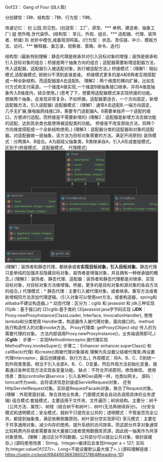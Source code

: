 Gof23： Gang of Four (四人帮)

分创建型：5种、结构型：7种、行为型：11种。

快速记忆：
创 公园,但见愁。(创造型：  工厂、原型、*** 单例、建造者、抽象工厂)
姐 想外租,世代装侨。(结构型： 享元、外观、组合、*** 适配器、代理、装饰者、桥接)
形 状折中模仿,戒备观测鸣笛。(行为型： 状态、责任链、中介、模板方法、访问、*** 解释器、备忘录、观察者、策略、命令、迭代)

结构型:  (最新特别理解：静态代理是继承并对引入目标对象的增强；装饰是继承和引入目标对象的组合；桥接是两个抽象方向的组合；适配器需要新增适配器方法，传入适配器，适配器引入被适配对象，执行被适配方法。)
    桥接模式：(理解1：相似模式,适配器模式;  弱弱分不清到底谁是谁。 桥接模式更多的是A和B两者互相搭配成一种全新结构，而适配器是A去适配B。
             理解2：两个维度的横向扩展，比如支付方式和支付渠道。一个维度A做实现,一个维度B做抽象接口继承，并将A维度抽象传入B维度内，结合使用。)
            (思考了下，想要用适配器模式来实现桥接的功能。想做两个抽象，会发现非常复杂，不如桥接。适配器更适合，一个方向固定，新增适配器方法，引入适配器)
    适配器模式：(理解1：通常A去适配B,一端方向固定，几乎无扩展,像电脑网线接口B，需要专门适配器A。B需要单独开一个适配的接口，方便进行适配。而桥接是不需要新增的)
            (理解2：适配器是新增方法去做功能的适配，达到其余类也能使用被适配类的功能。 桥接是不改变原始方法，将两个方向维度搭配成一个全新结构使用。)
            (理解3：适配器分类的适配器和对象的适配器。对适配器做一层抽象，该方法为目标对象需要的方法。满足开闭原则)
    装饰模式：分两类A、B组合。A为超级父抽象类，B类继承自A，引入A形成套娃模式。区别于(桥接模式、 适配器模式、 代理模式)
    ![img.png](img.png)
            (理解1：装饰者和静态代理，都继承或者**实现目标对象，引入目标对象**。静态代理只是单纯的加强并且隐藏目标对象，装饰者是增强对象，并且拥有一种继承链的概念。)
            (理解2：装饰者、静态代理、适配器：装饰者和静态代理都是对继承、实现目标对象，对目标对象方法做增强。桥接，更多的是目标对象和源对象的各自方法的组合。)
    代理模式：* 静态代理：主要引入被代理对象，或者继承。重写方法或者新增相同方法添加代理逻辑。(引入对象可以使用set方法，或者构造器，spring和alibaba不建议构造器。)
            * 动态代理：区分为：cglib 和 javassist 和 jdk三种实现 (1)jdk：基于接口的 (2)cglib:基于类的 (3)javassist:java字节码实现
            (**JDK**： Proxy.newProxyInstance(ClassLoader, Interface, InvocationHandler),  使用lambda和分类使用
            Handler类，构造器传入被代理对象，面向接口的。method执行构造传入的对象invoke方法。
            Proxy代理类: getProxy(Object obj) 传入的为需要代理的对象。 方法内部调用Proxy.newProxyInstance()，业务端调用即可。)
            (**Cglib**： 步骤一：实现MethodInterceptor,做代理实现MethodProxy.invokeSuper(); 步骤二：Enhancer enhancer.superClass() 和 
            callBack(代理) 和create()用被代理对象接收.理解为先设置父级被代理类;再设置代理Interceptor，最后创建接收，执行方法。),
    外观模式：将A、B、C、D到统一到外观类里面，相当于引入全部A、B、C、D变量，然后外观方法初始化变量，接着通过各种实现方法实现各变量功能。
            缺点：不符合开闭原则，修改麻烦。
            使用场景：类似controller调service；引入各种Dao调用一样，也类似网关。
            源码：tomcat作为web，会将请求信息封装成ServletRequest对象， 还有HttpServletRequest对象。实际是RequestFacade对象，聚合了Request对象。
            (理解：外观里面封装、聚合其他业务类，门面模式类会自动去调用具体的业务逻辑)
    组合模式:套娃模式，主要适用于文件夹、文件遍历；树状结构。主要分：树干（公共方法、属性）、树枝（结合树干和树叶）、树叶(无法再继续拆分)。
            (分安全模式和透明模式；安全模式，就树干只提完全公共的；透明模式：不管是否完全公共，都提到抽象类，满足依赖倒置原则，树叶部分空实现即可)
    享元模式：主要在于共享通⽤对象，减少内存的使⽤，提升系统的访问效率。⽽这部分共享对象通常⽐较耗费内存或者需要查询⼤量接⼝或者使⽤数据库资源，因此统⼀抽离作为共享对象使⽤。
            (理解：通过区分不同数据，公共部分可以提出公共对象，做封装缓存。)
            (源码使用场景：String、Integer<编译后会发现Integer a = 127; 实际为:Integer.valueOf(127)>、Long<不能设置默认最大值了>、)
            (源码理解链接：https://juejin.cn/post/6844903683860217864#heading-10)
